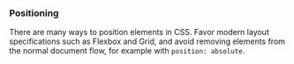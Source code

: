 ### Positioning

There are many ways to position elements in CSS. Favor modern layout specifications
such as Flexbox and Grid, and avoid removing elements from the normal document flow, for example
with `position: absolute`.